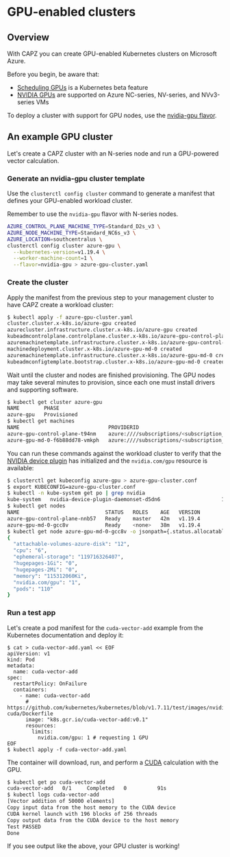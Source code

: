 # GPU-enabled clusters

## Overview

With CAPZ you can create GPU-enabled Kubernetes clusters on Microsoft Azure.

Before you begin, be aware that:

- [Scheduling GPUs](https://kubernetes.io/docs/tasks/manage-gpus/scheduling-gpus/) is a Kubernetes beta feature
- [NVIDIA GPUs](https://docs.microsoft.com/en-us/azure/virtual-machines/sizes-gpu) are supported on Azure NC-series, NV-series, and NVv3-series VMs

To deploy a cluster with support for GPU nodes, use the [nvidia-gpu flavor](https://raw.githubusercontent.com/kubernetes-sigs/cluster-api-provider-azure/master/templates/cluster-template-nvidia-gpu.yaml).

## An example GPU cluster

Let's create a CAPZ cluster with an N-series node and run a GPU-powered vector calculation.

### Generate an nvidia-gpu cluster template

Use the `clusterctl config cluster` command to generate a manifest that defines your GPU-enabled
workload cluster.

Remember to use the `nvidia-gpu` flavor with N-series nodes.

```bash
AZURE_CONTROL_PLANE_MACHINE_TYPE=Standard_D2s_v3 \
AZURE_NODE_MACHINE_TYPE=Standard_NC6s_v3 \
AZURE_LOCATION=southcentralus \
clusterctl config cluster azure-gpu \
  --kubernetes-version=v1.19.4 \
  --worker-machine-count=1 \
  --flavor=nvidia-gpu > azure-gpu-cluster.yaml
```

### Create the cluster

Apply the manifest from the previous step to your management cluster to have CAPZ create a
workload cluster:

```bash
$ kubectl apply -f azure-gpu-cluster.yaml
cluster.cluster.x-k8s.io/azure-gpu created
azurecluster.infrastructure.cluster.x-k8s.io/azure-gpu created
kubeadmcontrolplane.controlplane.cluster.x-k8s.io/azure-gpu-control-plane created
azuremachinetemplate.infrastructure.cluster.x-k8s.io/azure-gpu-control-plane created
machinedeployment.cluster.x-k8s.io/azure-gpu-md-0 created
azuremachinetemplate.infrastructure.cluster.x-k8s.io/azure-gpu-md-0 created
kubeadmconfigtemplate.bootstrap.cluster.x-k8s.io/azure-gpu-md-0 created
```

Wait until the cluster and nodes are finished provisioning. The GPU nodes may take several minutes
to provision, since each one must install drivers and supporting software.

```bash
$ kubectl get cluster azure-gpu
NAME        PHASE
azure-gpu   Provisioned
$ kubectl get machines
NAME                             PROVIDERID                                                                                                                                     PHASE     VERSION
azure-gpu-control-plane-t94nm    azure:////subscriptions/<subscription_id>/resourceGroups/azure-gpu/providers/Microsoft.Compute/virtualMachines/azure-gpu-control-plane-nnb57   Running   v1.19.4
azure-gpu-md-0-f6b88dd78-vmkph   azure:////subscriptions/<subscription_id>/resourceGroups/azure-gpu/providers/Microsoft.Compute/virtualMachines/azure-gpu-md-0-gcc8v            Running   v1.19.4
```

You can run these commands against the workload cluster to verify that the
[NVIDIA device plugin](https://raw.githubusercontent.com/NVIDIA/k8s-device-plugin/master/nvidia-device-plugin.yml)
has initialized and the `nvidia.com/gpu` resource is available:

```bash
$ clusterctl get kubeconfig azure-gpu > azure-gpu-cluster.conf
$ export KUBECONFIG=azure-gpu-cluster.conf
$ kubectl -n kube-system get po | grep nvidia
kube-system   nvidia-device-plugin-daemonset-d5dn6                    1/1     Running   0          16m
$ kubectl get nodes
NAME                            STATUS   ROLES    AGE   VERSION
azure-gpu-control-plane-nnb57   Ready    master   42m   v1.19.4
azure-gpu-md-0-gcc8v            Ready    <none>   38m   v1.19.4
$ kubectl get node azure-gpu-md-0-gcc8v -o jsonpath={.status.allocatable} | jq
{
  "attachable-volumes-azure-disk": "12",
  "cpu": "6",
  "ephemeral-storage": "119716326407",
  "hugepages-1Gi": "0",
  "hugepages-2Mi": "0",
  "memory": "115312060Ki",
  "nvidia.com/gpu": "1",
  "pods": "110"
}
```

### Run a test app

Let's create a pod manifest for the `cuda-vector-add` example from the Kubernetes documentation and
deploy it:

```shell
$ cat > cuda-vector-add.yaml << EOF
apiVersion: v1
kind: Pod
metadata:
  name: cuda-vector-add
spec:
  restartPolicy: OnFailure
  containers:
    - name: cuda-vector-add
      # https://github.com/kubernetes/kubernetes/blob/v1.7.11/test/images/nvidia-cuda/Dockerfile
      image: "k8s.gcr.io/cuda-vector-add:v0.1"
      resources:
        limits:
          nvidia.com/gpu: 1 # requesting 1 GPU
EOF
$ kubectl apply -f cuda-vector-add.yaml
```

The container will download, run, and perform a [CUDA](https://developer.nvidia.com/cuda-zone)
calculation with the GPU.

```bash
$ kubectl get po cuda-vector-add
cuda-vector-add   0/1     Completed   0          91s
$ kubectl logs cuda-vector-add
[Vector addition of 50000 elements]
Copy input data from the host memory to the CUDA device
CUDA kernel launch with 196 blocks of 256 threads
Copy output data from the CUDA device to the host memory
Test PASSED
Done
```

If you see output like the above, your GPU cluster is working!
